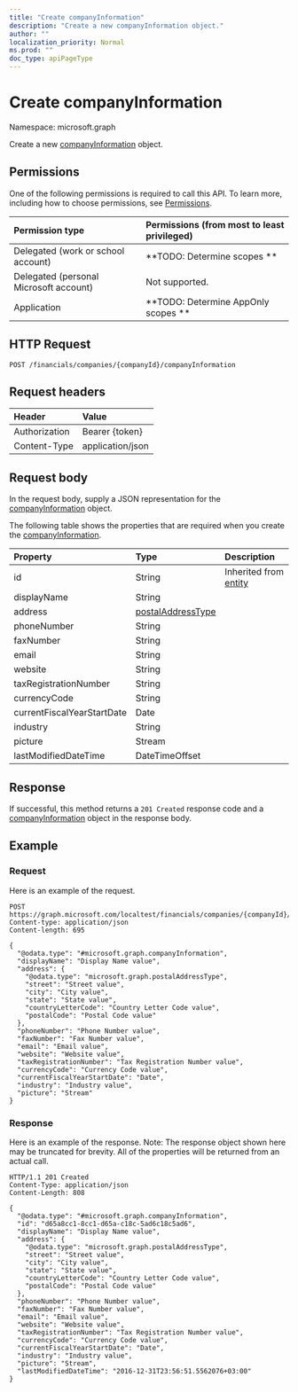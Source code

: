 ```yaml
---
title: "Create companyInformation"
description: "Create a new companyInformation object."
author: ""
localization_priority: Normal
ms.prod: ""
doc_type: apiPageType
---
```


# Create companyInformation

Namespace: microsoft.graph

Create a new [companyInformation](../resources/companyinformation.md) object.

## Permissions
One of the following permissions is required to call this API. To learn more, including how to choose permissions, see [Permissions](/concepts/permissions-reference.md).

|Permission type|Permissions (from most to least privileged)|
|:---|:---|
|Delegated (work or school account)|**TODO: Determine scopes **|
|Delegated (personal Microsoft account)|Not supported.|
|Application|**TODO: Determine AppOnly scopes **|

## HTTP Request
<!-- {
  "blockType": "ignored"
}
-->
``` http
POST /financials/companies/{companyId}/companyInformation
```

## Request headers
|Header|Value|
|:---|:---|
|Authorization|Bearer {token}|
|Content-Type|application/json|

## Request body
In the request body, supply a JSON representation for the [companyInformation](../resources/companyinformation.md) object.

The following table shows the properties that are required when you create the [companyInformation](../resources/companyinformation.md).

|Property|Type|Description|
|:---|:---|:---|
|id|String| Inherited from [entity](../resources/entity.md)|
|displayName|String||
|address|[postalAddressType](../resources/postaladdresstype.md)||
|phoneNumber|String||
|faxNumber|String||
|email|String||
|website|String||
|taxRegistrationNumber|String||
|currencyCode|String||
|currentFiscalYearStartDate|Date||
|industry|String||
|picture|Stream||
|lastModifiedDateTime|DateTimeOffset||



## Response
If successful, this method returns a `201 Created` response code and a [companyInformation](../resources/companyinformation.md) object in the response body.

## Example

### Request
Here is an example of the request.
<!-- {
  "blockType": "request",
  "name": "create_companyinformation_from_"
}
-->
``` http
POST https://graph.microsoft.com/localtest/financials/companies/{companyId}/companyInformation
Content-type: application/json
Content-length: 695

{
  "@odata.type": "#microsoft.graph.companyInformation",
  "displayName": "Display Name value",
  "address": {
    "@odata.type": "microsoft.graph.postalAddressType",
    "street": "Street value",
    "city": "City value",
    "state": "State value",
    "countryLetterCode": "Country Letter Code value",
    "postalCode": "Postal Code value"
  },
  "phoneNumber": "Phone Number value",
  "faxNumber": "Fax Number value",
  "email": "Email value",
  "website": "Website value",
  "taxRegistrationNumber": "Tax Registration Number value",
  "currencyCode": "Currency Code value",
  "currentFiscalYearStartDate": "Date",
  "industry": "Industry value",
  "picture": "Stream"
}
```

### Response
Here is an example of the response. Note: The response object shown here may be truncated for brevity. All of the properties will be returned from an actual call.
<!-- {
  "blockType": "response",
  "truncated": true,
  "@odata.type": "microsoft.graph.companyinformation"
}
-->
``` http
HTTP/1.1 201 Created
Content-Type: application/json
Content-Length: 808

{
  "@odata.type": "#microsoft.graph.companyInformation",
  "id": "d65a8cc1-8cc1-d65a-c18c-5ad6c18c5ad6",
  "displayName": "Display Name value",
  "address": {
    "@odata.type": "microsoft.graph.postalAddressType",
    "street": "Street value",
    "city": "City value",
    "state": "State value",
    "countryLetterCode": "Country Letter Code value",
    "postalCode": "Postal Code value"
  },
  "phoneNumber": "Phone Number value",
  "faxNumber": "Fax Number value",
  "email": "Email value",
  "website": "Website value",
  "taxRegistrationNumber": "Tax Registration Number value",
  "currencyCode": "Currency Code value",
  "currentFiscalYearStartDate": "Date",
  "industry": "Industry value",
  "picture": "Stream",
  "lastModifiedDateTime": "2016-12-31T23:56:51.5562076+03:00"
}
```

